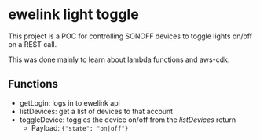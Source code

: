 # ewelink light toggle

This project is a POC for controlling SONOFF devices to toggle lights
on/off on a REST call.

This was done mainly to learn about lambda functions and aws-cdk.

## Functions
- getLogin: logs in to ewelink api
- listDevices: get a list of devices to that account
- toggleDevice: toggles the device on/off from the *listDevices* return
  - Payload: `{"state": "on|off"}`